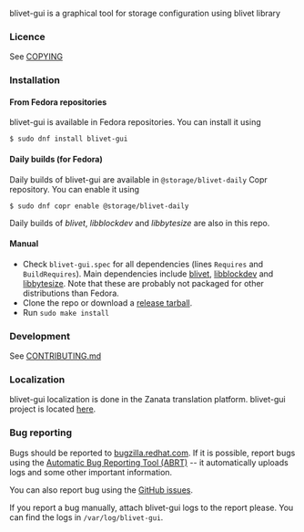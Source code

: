 blivet-gui is a graphical tool for storage configuration using blivet library

### Licence

See [COPYING](COPYING)

### Installation

#### From Fedora repositories

blivet-gui is available in Fedora repositories. You can install it using

    $ sudo dnf install blivet-gui

#### Daily builds (for Fedora)

Daily builds of blivet-gui are available in `@storage/blivet-daily` Copr
repository. You can enable it using

    $ sudo dnf copr enable @storage/blivet-daily

Daily builds of _blivet_, _libblockdev_ and _libbytesize_ are also in this repo.

#### Manual

  * Check `blivet-gui.spec` for all dependencies (lines `Requires` and `BuildRequires`).
Main dependencies include [blivet](https://github.com/rhinstaller/blivet),
[libblockdev](https://github.com/storaged-project/libblockdev) and
[libbytesize](https://github.com/storaged-project/libbytesize). Note that these
are probably not packaged for other distributions than Fedora.
  * Clone the repo or download a [release tarball](https://github.com/rhinstaller/blivet-gui/releases).
  * Run `sudo make install`

### Development

See [CONTRIBUTING.md](CONTRIBUTING.md)

### Localization

blivet-gui localization is done in the Zanata translation platform.
blivet-gui project is located [here](https://fedora.zanata.org/project/view/blivet-gui).

### Bug reporting

Bugs should be reported to [bugzilla.redhat.com](https://bugzilla.redhat.com/enter_bug.cgi?product=Fedora&component=blivet-gui).
If it is possible, report bugs using the [Automatic Bug Reporting Tool (ABRT)](http://abrt.readthedocs.io/en/latest/) --
it automatically uploads logs and some other important information.

You can also report bug using the [GitHub issues](https://github.com/rhinstaller/blivet-gui/issues).

If you report a bug manually, attach blivet-gui logs to the report please.
You can find the logs in `/var/log/blivet-gui`.
